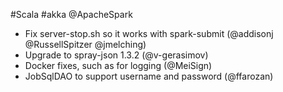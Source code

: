 #Scala #akka @ApacheSpark

* Fix server-stop.sh so it works with spark-submit (@addisonj @RussellSpitzer @jmelching)
* Upgrade to spray-json 1.3.2 (@v-gerasimov)
* Docker fixes, such as for logging (@MeiSign)
* JobSqlDAO to support username and password (@ffarozan)
